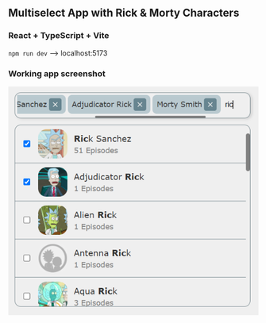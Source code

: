 ## Multiselect App with Rick & Morty Characters

### React + TypeScript + Vite  

`npm run dev` --> localhost:5173

### Working app screenshot
![Screenshot](./public/Screenshot.png)